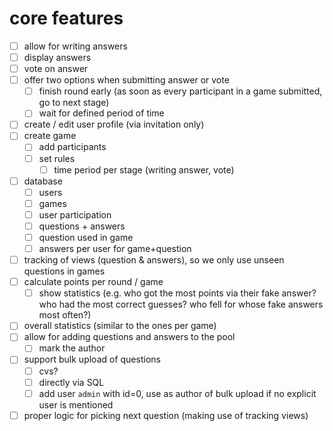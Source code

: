 # core features

- [ ] allow for writing answers
- [ ] display answers
- [ ] vote on answer
- [ ] offer two options when submitting answer or vote
  - [ ] finish round early (as soon as every participant in a game submitted, go to next stage)
  - [ ] wait for defined period of time
- [ ] create / edit user profile (via invitation only)
- [ ] create game
  - [ ] add participants
  - [ ] set rules
    - [ ] time period per stage (writing answer, vote)
- [ ] database
  - [ ] users
  - [ ] games
  - [ ] user participation
  - [ ] questions + answers
  - [ ] question used in game
  - [ ] answers per user for game+question
- [ ] tracking of views (question & answers), so we only use unseen questions in games
- [ ] calculate points per round / game
  - [ ] show statistics (e.g. who got the most points via their fake answer? who had the most correct guesses? who fell for whose fake answers most often?)
- [ ] overall statistics (similar to the ones per game)
- [ ] allow for adding questions and answers to the pool
  - [ ] mark the author
- [ ] support bulk upload of questions
  - [ ] cvs?
  - [ ] directly via SQL
  - [ ] add user `admin` with id=0, use as author of bulk upload if no explicit user is mentioned
- [ ] proper logic for picking next question (making use of tracking views)

